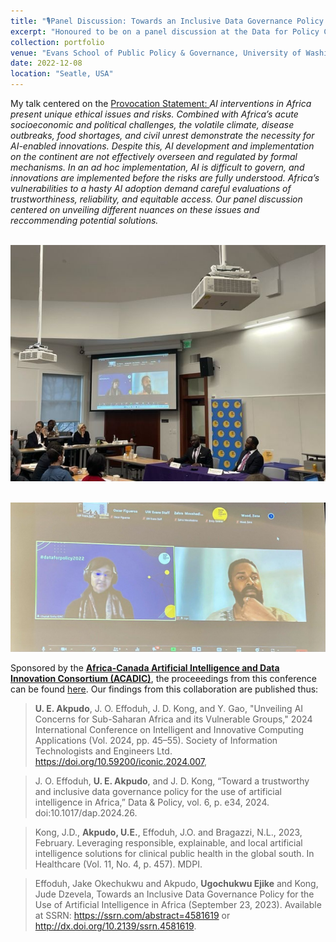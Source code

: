 ```yaml
---
title: "🎙️Panel Discussion: Towards an Inclusive Data Governance Policy for the use of AI in Africa"
excerpt: "Honoured to be on a panel discussion at the Data for Policy Conference on <i>Towards an Inclusive Data Governance Policy for the use of AI in Africa<i> alongside Africa-Canada Artificial Intelligence and Data Innovation Consortium (ACADIC) colleagues (Jude Kong and Jake Okechukwu Effoduh), moderated by the International Development Research Centre (IDRC) project officer Chaitali Sinha (she/her)."
collection: portfolio
venue: "Evans School of Public Policy & Governance, University of Washington"
date: 2022-12-08
location: "Seatle, USA"
---
```


My talk centered on the <a href="https://zenodo.org/records/7319284">Provocation Statement: </a> *AI interventions in Africa present unique ethical issues and risks. Combined with Africa’s acute socioeconomic and political challenges, the volatile climate, disease outbreaks, food shortages, and civil unrest demonstrate the necessity for AI-enabled innovations. Despite this, AI development and implementation on the continent are not effectively overseen and regulated by formal mechanisms. In an ad hoc implementation, AI is difficult to govern, and innovations are implemented before the risks are fully understood. Africa’s vulnerabilities to a hasty AI adoption demand careful evaluations of trustworthiness, reliability, and equitable access. Our panel discussion centered on unveiling different nuances on these issues and reccommending potential solutions.*

<br/><img src='/images/datafor policy.jpg'> 

<br/><img src='/images/datafor policy2.jpg'> 

<!-- --Read <a href="https://zenodo.org/records/7319284">Ugochukwu Akpudo's Provocation Statement</a>

--Read <a href="https://zenodo.org/records/7324817">Jude Dzvela Kong's Provocation Statement</a>

--Read <a href="https://zenodo.org/records/7323467">Jake Okechukwu Effoduh's Provocation Statement</a> -->

Sponsored by the <a href="https://acadic.org/">**Africa-Canada Artificial Intelligence and Data Innovation Consortium (ACADIC)**</a>, the proceeedings from this conference can be found <a href="https://zenodo.org/records/8273618/files/Data%20for%20Policy%202022%20Seattle%20programme.pdf?download=1">here</a>. Our findings from this collaboration are published thus:

> **U. E. Akpudo**, J. O. Effoduh, J. D. Kong, and Y. Gao, "Unveiling AI Concerns for Sub-Saharan Africa and its Vulnerable Groups," 2024 International Conference on Intelligent and Innovative Computing Applications (Vol. 2024, pp. 45–55). Society of Information Technologists and Engineers Ltd. https://doi.org/10.59200/iconic.2024.007, 

> J. O. Effoduh, **U. E. Akpudo**, and J. D. Kong, “Toward a trustworthy and inclusive data governance policy for the use of artificial intelligence in Africa,” Data & Policy, vol. 6, p. e34, 2024. doi:10.1017/dap.2024.26.

> Kong, J.D., **Akpudo, U.E.**, Effoduh, J.O. and Bragazzi, N.L., 2023, February. Leveraging responsible, explainable, and local artificial intelligence solutions for clinical public health in the global south. In Healthcare (Vol. 11, No. 4, p. 457). MDPI.

> Effoduh, Jake Okechukwu and Akpudo, **Ugochukwu Ejike** and Kong, Jude Dzevela, Towards an Inclusive Data Governance Policy for the Use of Artificial Intelligence in Africa (September 23, 2023). Available at SSRN: https://ssrn.com/abstract=4581619 or http://dx.doi.org/10.2139/ssrn.4581619.